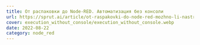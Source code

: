 ```yaml
---
title: От распаковки до Node-RED. Автоматизация без консоли
url: https://sprut.ai/article/ot-raspakovki-do-node-red-mozhno-li-nastroit-avtomatizaciyu-na-wiren-board-7-ne-umerev-v-konsoli
cover: execution_without_console/execution_without_console.webp
date: 2022-08-22
category: node_red
---
```

